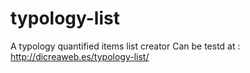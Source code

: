 # typology-list
A typology quantified items list creator
Can be testd at :
http://dicreaweb.es/typology-list/
